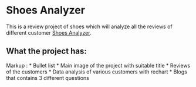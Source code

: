 # Shoes Analyzer

This is a review project of shoes which will analyze all the reviews of different customer [Shoes Analyzer](https://shoes-analyzer-kabir.netlify.app).

## What the project has:

 Markup : * Bullet list
              * Main image of the project with suitable title
              * Reviews of the customers
              * Data analysis of various customers with rechart
              * Blogs that contains 3 different questions
